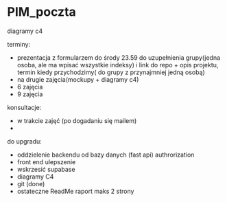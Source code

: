 # PIM_poczta


diagramy c4

terminy:
- prezentacja z formularzem do środy 23.59 do uzupełnienia grupy(jedna osoba, ale ma wpisać wszystkie indeksy) i link do repo + opis projektu, termin kiedy przychodzimy( do grupy z przynajmniej jedną osobą)
- na drugie zajęcia(mockupy + diagramy c4)
- 6 zajęcia
- 9 zajęcia

konsultacje:
- w trakcie zajęć (po dogadaniu się mailem)
- 



do upgradu:
- oddzielenie backendu od bazy danych (fast api) authrorization
- front end ulepszenie
- wskrzesić supabase
- diagramy C4
- git (done)
- ostateczne ReadMe raport maks 2 strony
